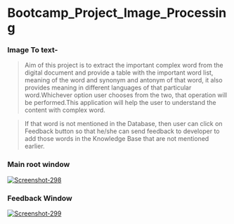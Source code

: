 # Bootcamp_Project_Image_Processing

### Image To text-
> Aim of this project is to extract the important complex word from the digital document and provide a table with the important word list, meaning of the word and synonym and antonym of that word, it also provides meaning in different languages of that particular word.Whichever option user chooses from the two, that operation will be performed.This application will help the user to understand the content with complex word.

> If that word is not mentioned in the Database, then user can click on Feedback button so that he/she can send feedback to developer to add those words in the Knowledge Base that are not mentioned earlier.


### Main root window 

<a href="https://ibb.co/r5XW9MB"><img src="https://i.ibb.co/3SPJKWx/Screenshot-298.png" alt="Screenshot-298" border="0"></a>

### Feedback Window

<a href="https://imgbb.com/"><img src="https://i.ibb.co/3Fv9xkV/Screenshot-299.png" alt="Screenshot-299" border="0"></a>
